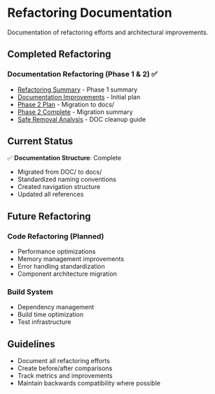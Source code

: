 # Refactoring Documentation

Documentation of refactoring efforts and architectural improvements.

## Completed Refactoring

### Documentation Refactoring (Phase 1 & 2) ✅
- [Refactoring Summary](REFACTORING_SUMMARY.md) - Phase 1 summary
- [Documentation Improvements](DOCUMENTATION_IMPROVEMENTS.md) - Initial plan
- [Phase 2 Plan](DOCUMENTATION_REFACTORING_PHASE2.md) - Migration to docs/
- [Phase 2 Complete](PHASE2_MIGRATION_COMPLETE.md) - Migration summary
- [Safe Removal Analysis](SAFE_TO_REMOVE_ANALYSIS.md) - DOC cleanup guide

## Current Status

✅ **Documentation Structure**: Complete
- Migrated from DOC/ to docs/
- Standardized naming conventions
- Created navigation structure
- Updated all references

## Future Refactoring

### Code Refactoring (Planned)
- Performance optimizations
- Memory management improvements
- Error handling standardization
- Component architecture migration

### Build System
- Dependency management
- Build time optimization
- Test infrastructure

## Guidelines

- Document all refactoring efforts
- Create before/after comparisons
- Track metrics and improvements
- Maintain backwards compatibility where possible